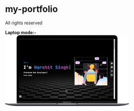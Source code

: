 # my-portfolio

All rights reserved

<b>Laptop mode:-</b>
<img align="center" width=400 alt="coding" src="./Readme-assets/Laptop.png"/>
<!-- ![mobile](https://user-images.githubusercontent.com/89992483/212894433-cd224625-31db-440e-a053-51efb8ff48ee.png)

<b>Tablet mode:-</b>

![mobile (6)](https://user-images.githubusercontent.com/89992483/212894809-9f18843c-1334-45ae-ae63-afa9cba0e4ae.png)

<b>Mobile mode:-</b>

![mobile (7)](https://user-images.githubusercontent.com/89992483/212894986-52dc6670-a2f8-4720-b3b9-98abc68c4966.png)
 -->
